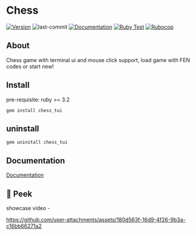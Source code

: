 # Chess

<!-- uses shields.io for tags and simpleicons.org for icons -->
[![Version](https://img.shields.io/github/v/tag/xajx179/Chess?label=version&logo=lichess)](https://github.com/XAJX179/Chess/tags)
![last-commit](https://img.shields.io/github/last-commit/XAJX179/Chess?logo=git&label=Last%20Commit)
[![Documentation](https://github.com/XAJX179/Chess/actions/workflows/documentation.yml/badge.svg)](https://github.com/XAJX179/Chess/actions/workflows/documentation.yml)
[![Ruby Test](https://github.com/XAJX179/Chess/actions/workflows/tests.yml/badge.svg)](https://github.com/XAJX179/Chess/actions/workflows/tests.yml)
[![Rubocop](https://github.com/XAJX179/Chess/actions/workflows/rubocop.yml/badge.svg)](https://github.com/XAJX179/Chess/actions/workflows/rubocop.yml)

## About

  Chess game with terminal ui and mouse click support,
  load game with FEN codes or start new!

## Install

pre-requisite: ruby >= 3.2

` gem install chess_tui `

## uninstall

` gem uninstall chess_tui `

## Documentation

[Documentation](https://xajx179.github.io/Chess/)

## 🫣 Peek

showcase video -

<https://github.com/user-attachments/assets/180d563f-16d9-4f26-9b3a-c16bb66271a2>
